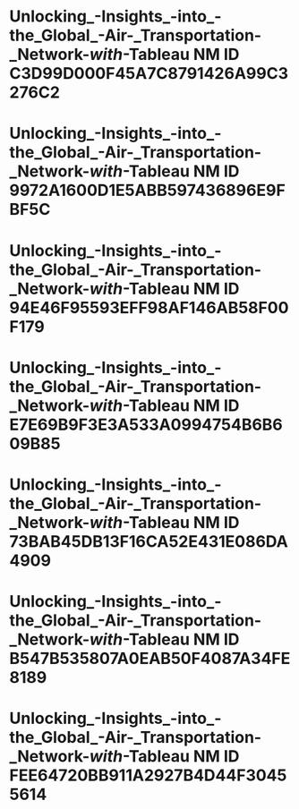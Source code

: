 # Unlocking_-Insights_-into_-the_Global_-Air-_Transportation-_Network-_with_-Tableau NM ID C3D99D000F45A7C8791426A99C3276C2
# Unlocking_-Insights_-into_-the_Global_-Air-_Transportation-_Network-_with_-Tableau NM ID 9972A1600D1E5ABB597436896E9FBF5C
# Unlocking_-Insights_-into_-the_Global_-Air-_Transportation-_Network-_with_-Tableau NM ID 94E46F95593EFF98AF146AB58F00F179
# Unlocking_-Insights_-into_-the_Global_-Air-_Transportation-_Network-_with_-Tableau NM ID E7E69B9F3E3A533A0994754B6B609B85
# Unlocking_-Insights_-into_-the_Global_-Air-_Transportation-_Network-_with_-Tableau NM ID 73BAB45DB13F16CA52E431E086DA4909
# Unlocking_-Insights_-into_-the_Global_-Air-_Transportation-_Network-_with_-Tableau NM ID B547B535807A0EAB50F4087A34FE8189
# Unlocking_-Insights_-into_-the_Global_-Air-_Transportation-_Network-_with_-Tableau NM ID FEE64720BB911A2927B4D44F30455614
